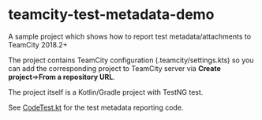 # teamcity-test-metadata-demo

A sample project which shows how to report test metadata/attachments to TeamCity 2018.2+

The project contains TeamCity configuration (.teamcity/settings.kts) so you can add the corresponding project 
to TeamCity server via **Create project**=>**From a repository URL**.

The project itself is a Kotlin/Gradle project with TestNG test.

See [CodeTest.kt](https://github.com/JetBrains/teamcity-test-metadata-demo/blob/master/src/test/java/foo/CodeTest.kt) for the test metadata reporting code.
